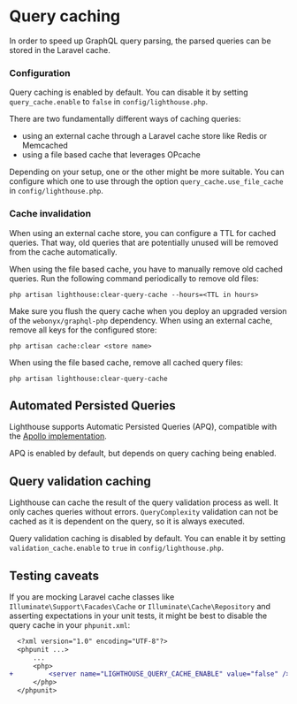 # Query caching

In order to speed up GraphQL query parsing, the parsed queries can be stored in the Laravel cache.

### Configuration

Query caching is enabled by default.
You can disable it by setting `query_cache.enable` to `false` in `config/lighthouse.php`.

There are two fundamentally different ways of caching queries:
- using an external cache through a Laravel cache store like Redis or Memcached
- using a file based cache that leverages OPcache

Depending on your setup, one or the other might be more suitable.
You can configure which one to use through the option `query_cache.use_file_cache` in `config/lighthouse.php`.

### Cache invalidation

When using an external cache store, you can configure a TTL for cached queries.
That way, old queries that are potentially unused will be removed from the cache automatically.

When using the file based cache, you have to manually remove old cached queries.
Run the following command periodically to remove old files:

```shell
php artisan lighthouse:clear-query-cache --hours=<TTL in hours>
```

Make sure you flush the query cache when you deploy an upgraded version of the `webonyx/graphql-php` dependency.
When using an external cache, remove all keys for the configured store:

```shell
php artisan cache:clear <store name>
```

When using the file based cache, remove all cached query files:

```shell
php artisan lighthouse:clear-query-cache
```

## Automated Persisted Queries

Lighthouse supports Automatic Persisted Queries (APQ), compatible with the
[Apollo implementation](https://www.apollographql.com/docs/apollo-server/performance/apq).

APQ is enabled by default, but depends on query caching being enabled.

## Query validation caching

Lighthouse can cache the result of the query validation process as well.
It only caches queries without errors.
`QueryComplexity` validation can not be cached as it is dependent on the query, so it is always executed.

Query validation caching is disabled by default.
You can enable it by setting `validation_cache.enable` to `true` in `config/lighthouse.php`.

## Testing caveats

If you are mocking Laravel cache classes like `Illuminate\Support\Facades\Cache` or `Illuminate\Cache\Repository` and asserting expectations in your unit tests, it might be best to disable the query cache in your `phpunit.xml`:

```diff
  <?xml version="1.0" encoding="UTF-8"?>
  <phpunit ...>
      ...
      <php>
+         <server name="LIGHTHOUSE_QUERY_CACHE_ENABLE" value="false" />
      </php>
  </phpunit>
```
